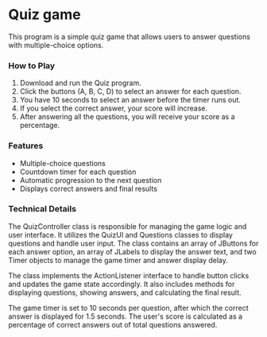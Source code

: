 # Quiz game
This program is a simple quiz game that allows users to answer questions with multiple-choice options.

### How to Play
1. Download and run the Quiz program.
2. Click the buttons (A, B, C, D) to select an answer for each question.
3. You have 10 seconds to select an answer before the timer runs out.
4. If you select the correct answer, your score will increase.
5. After answering all the questions, you will receive your score as a percentage.

### Features
- Multiple-choice questions
- Countdown timer for each question
- Automatic progression to the next question
- Displays correct answers and final results

### Technical Details
The QuizController class is responsible for managing the game logic and user interface. It utilizes the QuizUI and Questions classes to display questions and handle user input. The class contains an array of JButtons for each answer option, an array of JLabels to display the answer text, and two Timer objects to manage the game timer and answer display delay.

The class implements the ActionListener interface to handle button clicks and updates the game state accordingly. It also includes methods for displaying questions, showing answers, and calculating the final result.

The game timer is set to 10 seconds per question, after which the correct answer is displayed for 1.5 seconds. The user's score is calculated as a percentage of correct answers out of total questions answered.
